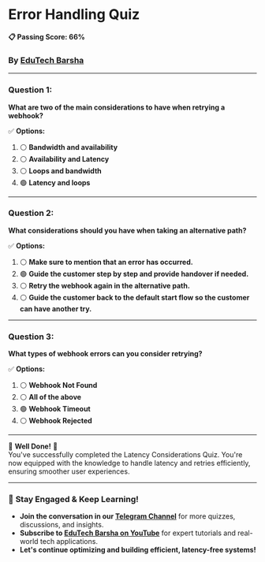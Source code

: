 # **Error Handling Quiz**
**📋 Passing Score: 66%**  
### By [EduTech Barsha](https://www.youtube.com/@edutechbarsha) 
---

### **Question 1:**  
**What are two of the main considerations to have when retrying a webhook?**  

✅ **Options:**  
1. ⚪ **Bandwidth and availability**  
2. ⚪ **Availability and Latency**  
3. ⚪ **Loops and bandwidth**  
4. 🟢 **Latency and loops**  

---

### **Question 2:**  
**What considerations should you have when taking an alternative path?**  

✅ **Options:**  
1. ⚪ **Make sure to mention that an error has occurred.**  
2. 🟢 **Guide the customer step by step and provide handover if needed.**  
3. ⚪ **Retry the webhook again in the alternative path.**  
4. ⚪ **Guide the customer back to the default start flow so the customer can have another try.**  

---

### **Question 3:**  
**What types of webhook errors can you consider retrying?**  

✅ **Options:**  
1. ⚪ **Webhook Not Found**  
2. ⚪ **All of the above**  
3. 🟢 **Webhook Timeout**  
4. ⚪ **Webhook Rejected**  

---

🎉 **Well Done!** 🎉  
You've successfully completed the Latency Considerations Quiz. You're now equipped with the knowledge to handle latency and retries efficiently, ensuring smoother user experiences.

---

### 🚀 **Stay Engaged & Keep Learning!**  
- **Join the conversation in our [Telegram Channel](https://t.me/edutechbarsha)** for more quizzes, discussions, and insights.  
- **Subscribe to [EduTech Barsha on YouTube](https://www.youtube.com/@edutechbarsha)** for expert tutorials and real-world tech applications.  
- **Let's continue optimizing and building efficient, latency-free systems!**  
